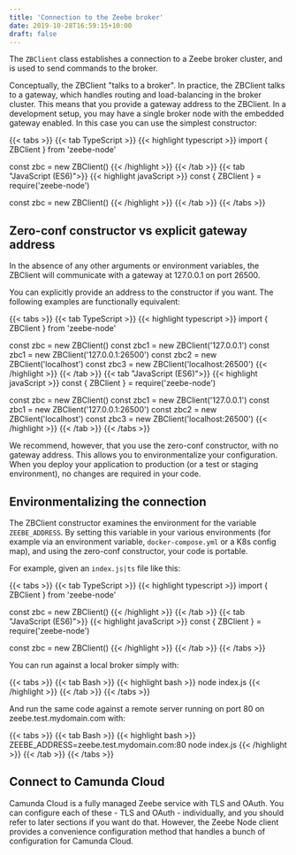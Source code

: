 ```yaml
---
title: 'Connection to the Zeebe broker'
date: 2019-10-28T16:59:15+10:00
draft: false
---
```


The `ZBClient` class establishes a connection to a Zeebe broker cluster, and is used to send commands to the broker.

Conceptually, the ZBClient "talks to a broker". In practice, the ZBClient talks to a gateway, which handles routing and load-balancing in the broker cluster. This means that you provide a gateway address to the ZBClient. In a development setup, you may have a single broker node with the embedded gateway enabled. In this case you can use the simplest constructor:

<!-- prettier-ignore -->
{{< tabs >}}
  {{< tab TypeScript >}}
    {{< highlight typescript >}}
import { ZBClient } from 'zeebe-node'

const zbc = new ZBClient()
{{< /highlight >}}
{{< /tab >}}
{{< tab "JavaScript (ES6)">}}
{{< highlight javaScript >}}
const { ZBClient } = require('zeebe-node')

const zbc = new ZBClient()
{{< /highlight >}}
{{< /tab >}}
{{< /tabs >}}

## Zero-conf constructor vs explicit gateway address

In the absence of any other arguments or environment variables, the ZBClient will communicate with a gateway at 127.0.0.1 on port 26500.

You can explicitly provide an address to the constructor if you want. The following examples are functionally equivalent:

<!-- prettier-ignore -->
{{< tabs >}}
  {{< tab TypeScript >}}
    {{< highlight typescript >}}
import { ZBClient } from 'zeebe-node'

const zbc = new ZBClient()
const zbc1 = new ZBClient('127.0.0.1')
const zbc1 = new ZBClient('127.0.0.1:26500')
const zbc2 = new ZBClient('localhost')
const zbc3 = new ZBClient('localhost:26500')
{{< /highlight >}}
{{< /tab >}}
{{< tab "JavaScript (ES6)">}}
{{< highlight javaScript >}}
const { ZBClient } = require('zeebe-node')

const zbc = new ZBClient()
const zbc1 = new ZBClient('127.0.0.1')
const zbc1 = new ZBClient('127.0.0.1:26500')
const zbc2 = new ZBClient('localhost')
const zbc3 = new ZBClient('localhost:26500')
{{< /highlight >}}
{{< /tab >}}
{{< /tabs >}}

We recommend, however, that you use the zero-conf constructor, with no gateway address. This allows you to environmentalize your configuration. When you deploy your application to production (or a test or staging environment), no changes are required in your code.

## Environmentalizing the connection

The ZBClient constructor examines the environment for the variable `ZEEBE_ADDRESS`. By setting this variable in your various environments (for example via an environment variable, `docker-compose.yml` or a K8s config map), and using the zero-conf constructor, your code is portable.

For example, given an `index.js|ts` file like this:

<!-- prettier-ignore -->
{{< tabs >}}
  {{< tab TypeScript >}}
    {{< highlight typescript >}}
import { ZBClient } from 'zeebe-node'

const zbc = new ZBClient()
{{< /highlight >}}
{{< /tab >}}
{{< tab "JavaScript (ES6)">}}
{{< highlight javaScript >}}
const { ZBClient } = require('zeebe-node')

const zbc = new ZBClient()
{{< /highlight >}}
{{< /tab >}}
{{< /tabs >}}

You can run against a local broker simply with:

{{< tabs >}}
{{< tab Bash >}}
{{< highlight bash >}}
node index.js
{{< /highlight >}}
{{< /tab >}}
{{< /tabs >}}

And run the same code against a remote server running on port 80 on zeebe.test.mydomain.com with:

{{< tabs >}}
{{< tab Bash >}}
{{< highlight bash >}}
ZEEBE_ADDRESS=zeebe.test.mydomain.com:80 node index.js
{{< /highlight >}}
{{< /tab >}}
{{< /tabs >}}

## Connect to Camunda Cloud

Camunda Cloud is a fully managed Zeebe service with TLS and OAuth. You can configure each of these - TLS and OAuth - individually, and you should refer to later sections if you want do that. However, the Zeebe Node client provides a convenience configuration method that handles a bunch of configuration for Camunda Cloud.
